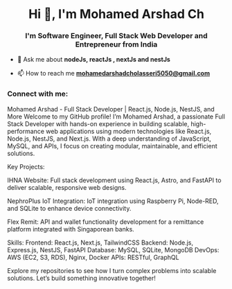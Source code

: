 <h1 align="center">Hi 👋, I'm Mohamed Arshad Ch</h1>
<h3 align="center">I'm Software Engineer, Full Stack Web Developer and Entrepreneur from India</h3>



- 💬 Ask me about **nodeJs, reactJs , nextJs and nestJs**

- 📫 How to reach me **mohamedarshadcholasseri5050@gmail.com**

<h3 align="left">Connect with me:</h3>
<p align="left">
</p>
<p>Mohamed Arshad - Full Stack Developer | React.js, Node.js, NestJS, and More Welcome to my GitHub profile! I&rsquo;m Mohamed Arshad, a passionate Full Stack Developer with hands-on experience in building scalable, high-performance web applications using modern technologies like React.js, Node.js, NestJS, and Next.js. With a deep understanding of JavaScript, MySQL, and APIs, I focus on creating modular, maintainable, and efficient solutions.</p>

<p>Key Projects: <p>IHNA Website: Full stack development using React.js, Astro, and FastAPI to deliver scalable, responsive web designs.</p> <p>NephroPlus IoT Integration: IoT integration using Raspberry Pi, Node-RED, and SQLite to enhance device connectivity.</p> <p>Flex Remit: API and wallet functionality development for a remittance platform integrated with Singaporean banks.</p> <p>Skills: Frontend: React.js, Next.js, TailwindCSS Backend: Node.js, Express.js, NestJS, FastAPI Database: MySQL, SQLite, MongoDB DevOps: AWS (EC2, S3, RDS), Nginx, Docker APIs: RESTful, GraphQL</p> <p>Explore my repositories to see how I turn complex problems into scalable solutions. Let&rsquo;s build something innovative together!</p></p>



